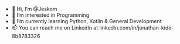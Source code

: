 - 👋 Hi, I’m @Jeskom
- 👀 I’m interested in Programming
- 🌱 I’m currently learning Python, Kotlin & General Development
- 📫 You can reach me on LinkedIn at linkedin.com/in/jonathan-kidd-8b8783326

<!---
Jeskom/Jeskom is a ✨ special ✨ repository because its `README.md` (this file) appears on your GitHub profile.
You can click the Preview link to take a look at your changes.
--->
